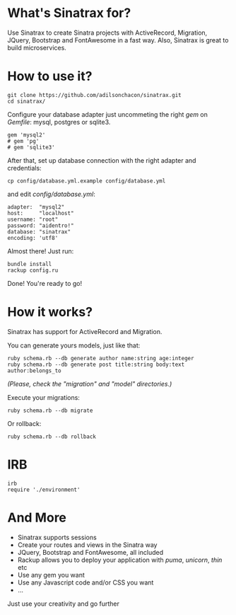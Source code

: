 # What's Sinatrax for?
Use Sinatrax to create Sinatra projects with ActiveRecord, Migration, JQuery, Bootstrap and FontAwesome in a fast way. Also, Sinatrax is great to build microservices.

# How to use it?
    git clone https://github.com/adilsonchacon/sinatrax.git
    cd sinatrax/

Configure your database adapter just uncommeting the right _gem_ on _Gemfile_: mysql, postgres or sqlite3.

    gem 'mysql2'
    # gem 'pg'
    # gem 'sqlite3'

After that, set up database connection with the right adapter and credentials:

    cp config/database.yml.example config/database.yml

and edit _config/database.yml_:

    adapter:  "mysql2"
    host:     "localhost"
    username: "root"
    password: "aidentro!"
    database: "sinatrax"
    encoding: 'utf8'

Almost there! Just run:

    bundle install
    rackup config.ru

Done! You're ready to go!

# How it works?
Sinatrax has support for ActiveRecord and Migration.

You can generate yours models, just like that:

    ruby schema.rb --db generate author name:string age:integer
    ruby schema.rb --db generate post title:string body:text author:belongs_to

_(Please, check the "migration" and "model" directories.)_

Execute your migrations:

    ruby schema.rb --db migrate

Or rollback:

    ruby schema.rb --db rollback

# IRB

    irb
    require './environment'

# And More

* Sinatrax supports sessions
* Create your routes and views in the Sinatra way
* JQuery, Bootstrap and FontAwesome, all included
* Rackup allows you to deploy your application with _puma_, _unicorn_, _thin_ etc
* Use any gem you want
* Use any Javascript code and/or CSS you want
* ...

Just use your creativity and go further